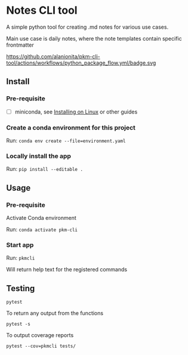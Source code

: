# Notes CLI tool 

A simple python tool for creating .md notes for various use cases. 

Main use case is daily notes, where the note templates contain specific frontmatter

https://github.com/alanionita/pkm-cli-tool/actions/workflows/python_package_flow.yml/badge.svg

## Install

### Pre-requisite

- [ ] miniconda, see [Installing on Linux](https://conda.io/projects/conda/en/stable/user-guide/install/linux.html) or other guides

### Create a conda environment for this project

Run: `conda env create --file=environment.yaml`

### Locally install the app

Run: `pip install --editable .`


## Usage

### Pre-requisite

Activate Conda environment

Run: ``conda activate pkm-cli`` 

### Start app

Run: `pkmcli`

Will return help text for the registered commands


## Testing

```
pytest

```

To return any output from the functions 

```
pytest -s

```

To output coverage reports

```
pytest --cov=pkmcli tests/

```
